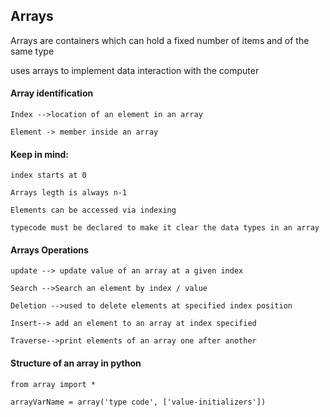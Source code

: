 
## Arrays

Arrays are containers which can hold a fixed number of items and of the same type

uses arrays to implement data interaction with the computer

#### Array identification

    Index -->location of an element in an array
    
    Element -> member inside an array 

#### Keep in mind:

    index starts at 0

    Arrays legth is always n-1

    Elements can be accessed via indexing

    typecode must be declared to make it clear the data types in an array

#### Arrays Operations

    update --> update value of an array at a given index

    Search -->Search an element by index / value

    Deletion -->used to delete elements at specified index position

    Insert--> add an element to an array at index specified

    Traverse-->print elements of an array one after another

#### Structure of an array in python

    from array import *

    arrayVarName = array('type code', ['value-initializers'])
